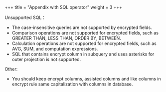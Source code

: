 +++
title = "Appendix with SQL operator"
weight = 3
+++

Unsupported SQL：

- The case-insensitive queries are not supported by encrypted fields.
- Comparison operations are not supported for encrypted fields, such as GREATER THAN, LESS THAN, ORDER BY, BETWEEN.
- Calculation operations are not supported for encrypted fields, such as AVG, SUM, and computation expressions.
- SQL that contains encrypt column in subquery and uses asterisks for outer projection is not supported.

Other:

- You should keep encrypt columns, assisted columns and like columns in encrypt rule same capitalization with columns in database. 